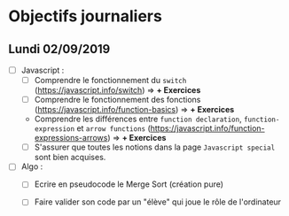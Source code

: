 # Objectifs journaliers

## Lundi 02/09/2019


* [ ] Javascript :
  * [ ] Comprendre le fonctionnement du `switch` (https://javascript.info/switch) => **+ Exercices**
  * [ ] Comprendre le fonctionnement des fonctions (https://javascript.info/function-basics) => **+ Exercices**
  * Comprendre les différences entre `function declaration`, `function-expression` et `arrow functions` (https://javascript.info/function-expressions-arrows) => **+ Exercices**
  * [ ] S'assurer que toutes les notions dans la page `Javascript special` sont bien acquises.

* [ ] Algo : 
  * [ ] Ecrire en pseudocode le Merge Sort (création pure)
  * [ ] Faire valider son code par un "élève" qui joue le rôle de l'ordinateur


